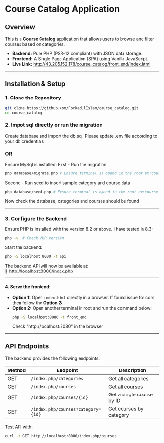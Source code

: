 # Course Catalog Application

## Overview
This is a **Course Catalog** application that allows users to browse and filter courses based on categories.

- **Backend:** Pure PHP (PSR-12 compliant) with JSON data storage.  
- **Frontend:** A Single Page Application (SPA) using Vanilla JavaScript.  
- **Live Link:** http://43.205.152.178/course_catalog/front_end/index.html

---

## Installation & Setup

### 1. Clone the Repository
```sh
git clone https://github.com/ForkadulIslam/course_catalog.git
cd course_catalog
```

### 2. Impot sql directly or run the migration
Create database and import the db.sql. Please update .env file according to your db credentials
### **OR**
Ensure MySql is installed:
First - Run the migration
```sh
php database/migrate.php # Ensure terminal is opend in the root ex:course-catalog/
```

Second - Run seed to insert sample category and course data 
```sh
php database/seed.php # Ensure terminal is opend in the root ex:course-catalog/
```

Now check the database, categories and courses should be found

---


### 3. Configure the Backend
Ensure PHP is installed with the version 8.2 or above. I have tested in 8.3:
```sh
php -v  # Check PHP version
```

Start the backend:
```sh
php -S localhost:8000 -t api
```
The backend API will now be available at:  
🔗 [http://localhost:8000/index.php](http://localhost:8000/index.php)

---


#### 4. Serve the frontend:

- **Option 1:** Open `index.html` directly in a browser. If found issue for cors then follow the **Option 2:**.
- **Option 2:** Open another terminal in root and run the command below:
  ```sh
  php -S localhost:8080 -t front_end
  ```
  Check "http://localhost:8080" in the browser

---

## API Endpoints
The backend provides the following endpoints:

| Method | Endpoint                          | Description                   |
|--------|----------------------------------|-------------------------------|
| GET    | `/index.php/categories`         | Get all categories            |
| GET    | `/index.php/courses`            | Get all courses               |
| GET    | `/index.php/courses/{id}`       | Get a single course by ID     |
| GET    | `/index.php/courses?category={id}` | Get courses by category  |

Test API with:
```sh
curl -X GET http://localhost:8000/index.php/courses
```
